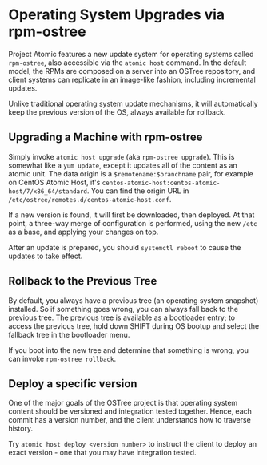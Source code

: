 # Operating System Upgrades via rpm-ostree

Project Atomic features a new update system for operating systems
called `rpm-ostree`, also accessible via the `atomic host` command.
In the default model, the RPMs are composed on a server into an OSTree
repository, and client systems can replicate in an image-like fashion,
including incremental updates.

Unlike traditional operating system update mechanisms, it
will automatically keep the previous version of the OS, always
available for rollback.

## Upgrading a Machine with rpm-ostree

Simply invoke `atomic host upgrade` (aka `rpm-ostree upgrade`).  This
is somewhat like a `yum update`, except it updates all of the content
as an atomic unit.  The data origin is a `$remotename:$branchname` pair,
for example on CentOS Atomic Host, it's `centos-atomic-host:centos-atomic-host/7/x86_64/standard`.
You can find the origin URL in `/etc/ostree/remotes.d/centos-atomic-host.conf`.

If a new version is found, it will first be downloaded, then deployed.
At that point, a three-way merge of configuration is performed, using the
new `/etc` as a base, and applying your changes on top.

After an update is prepared, you should `systemctl reboot` to cause
the updates to take effect.

## Rollback to the Previous Tree

By default, you always have a previous tree (an operating system
snapshot) installed. So if something goes wrong, you can always fall
back to the previous tree. The previous tree is available as a
bootloader entry; to access the previous tree, hold down SHIFT during
OS bootup and select the fallback tree in the bootloader menu.

If you boot into the new tree and determine that something is wrong,
you can invoke `rpm-ostree rollback`.

## Deploy a specific version

One of the major goals of the OSTree project is that operating
system content should be versioned and integration tested
together.  Hence, each commit has a version number, and the client
understands how to traverse history.

Try `atomic host deploy <version number>` to instruct the client
to deploy an exact version - one that you may have integration
tested.
